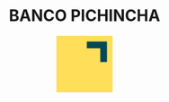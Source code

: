 
<h1 style="text-align:center">BANCO PICHINCHA</h1>
<center>
  <img  src="docs/img/logo.png" width="100">
</center>
